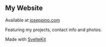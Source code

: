 ## My Website
Available at [joseppino.com](https://joseppino.com)

Featuring my projects, contact info and photos.

Made with [SvelteKit](https://kit.svelte.dev)